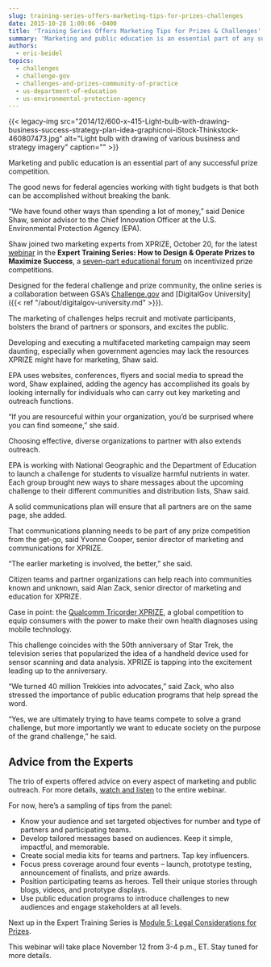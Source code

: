 ```yaml
---
slug: training-series-offers-marketing-tips-for-prizes-challenges
date: 2015-10-28 1:00:06 -0400
title: 'Training Series Offers Marketing Tips for Prizes & Challenges'
summary: 'Marketing and public education is an essential part of any successful prize competition. The good news for federal agencies working with tight budgets is that both can be accomplished without breaking the bank. &ldquo;We have found other ways than spending a lot of money,&rdquo; said Denice Shaw, senior advisor to the Chief Innovation Officer at the'
authors:
  - eric-beidel
topics:
  - challenges
  - challenge-gov
  - challenges-and-prizes-community-of-practice
  - us-department-of-education
  - us-environmental-protection-agency
---
```


{{< legacy-img src="2014/12/600-x-415-Light-bulb-with-drawing-business-success-strategy-plan-idea-graphicnoi-iStock-Thinkstock-460807473.jpg" alt="Light bulb with drawing of various business and strategy imagery" caption="" >}}

Marketing and public education is an essential part of any successful prize competition.

The good news for federal agencies working with tight budgets is that both can be accomplished without breaking the bank.

“We have found other ways than spending a lot of money,” said Denice Shaw, senior advisor to the Chief Innovation Officer at the U.S. Environmental Protection Agency (EPA).

Shaw joined two marketing experts from XPRIZE, October 20, for the latest [webinar](https://www.youtube.com/watch?v=yEyFIzj_7RM) in the **Expert Training Series: How to Design & Operate Prizes to Maximize Success**, a [seven-part educational forum](https://www.youtube.com/watch?v=pJzjZtjkwnc) on incentivized prize competitions.

Designed for the federal challenge and prize community, the online series is a collaboration between GSA’s [Challenge.gov](https://www.challenge.gov/list/) and [DigitalGov University]({{< ref "/about/digitalgov-university.md" >}}).

The marketing of challenges helps recruit and motivate participants, bolsters the brand of partners or sponsors, and excites the public.

Developing and executing a multifaceted marketing campaign may seem daunting, especially when government agencies may lack the resources XPRIZE might have for marketing, Shaw said.

EPA uses websites, conferences, flyers and social media to spread the word, Shaw explained, adding the agency has accomplished its goals by looking internally for individuals who can carry out key marketing and outreach functions.

“If you are resourceful within your organization, you’d be surprised where you can find someone,” she said.

Choosing effective, diverse organizations to partner with also extends outreach.

EPA is working with National Geographic and the Department of Education to launch a challenge for students to visualize harmful nutrients in water. Each group brought new ways to share messages about the upcoming challenge to their different communities and distribution lists, Shaw said.

A solid communications plan will ensure that all partners are on the same page, she added.

That communications planning needs to be part of any prize competition from the get-go, said Yvonne Cooper, senior director of marketing and communications for XPRIZE.

“The earlier marketing is involved, the better,” she said.

Citizen teams and partner organizations can help reach into communities known and unknown, said Alan Zack, senior director of marketing and education for XPRIZE.

Case in point: the [Qualcomm Tricorder XPRIZE](http://tricorder.xprize.org/), a global competition to equip consumers with the power to make their own health diagnoses using mobile technology.

This challenge coincides with the 50th anniversary of Star Trek, the television series that popularized the idea of a handheld device used for sensor scanning and data analysis. XPRIZE is tapping into the excitement leading up to the anniversary.

“We turned 40 million Trekkies into advocates,” said Zack, who also stressed the importance of public education programs that help spread the word.

“Yes, we are ultimately trying to have teams compete to solve a grand challenge, but more importantly we want to educate society on the purpose of the grand challenge,” he said.

## Advice from the Experts

The trio of experts offered advice on every aspect of marketing and public outreach. For more details, [watch and listen](https://www.youtube.com/watch?v=yEyFIzj_7RM&feature=youtu.be) to the entire webinar.

For now, here’s a sampling of tips from the panel:

  * Know your audience and set targeted objectives for number and type of partners and participating teams.
  * Develop tailored messages based on audiences. Keep it simple, impactful, and memorable.
  * Create social media kits for teams and partners. Tap key influencers.
  * Focus press coverage around four events – launch, prototype testing, announcement of finalists, and prize awards.
  * Position participating teams as heroes. Tell their unique stories through blogs, videos, and prototype displays.
  * Use public education programs to introduce challenges to new audiences and engage stakeholders at all levels.

Next up in the Expert Training Series is [Module 5: Legal Considerations for Prizes](https://www.youtube.com/watch?v=pJzjZtjkwnc).

This webinar will take place November 12 from 3-4 p.m., ET. Stay tuned for more details.
